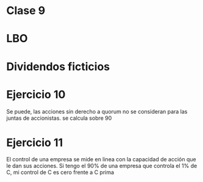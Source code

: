 # Clase 9

# LBO
# Dividendos ficticios

# Ejercicio 10 
Se puede, las acciones sin derecho a quorum no se consideran para las juntas de accionistas. se calcula sobre 90
# Ejercicio 11
El control de una empresa se mide en linea con la capacidad de acción que le dan sus acciones. Si tengo el 90% de una empresa que controla el 1% de C, mi control de C es cero frente a C prima
